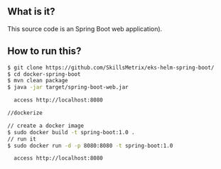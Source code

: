 ## What is it?
This source code is an Spring Boot web application).
 
## How to run this?
```bash
$ git clone https://github.com/SkillsMetrix/eks-helm-spring-boot/
$ cd docker-spring-boot
$ mvn clean package
$ java -jar target/spring-boot-web.jar

  access http://localhost:8080

//dockerize

// create a docker image
$ sudo docker build -t spring-boot:1.0 .
// run it
$ sudo docker run -d -p 8080:8080 -t spring-boot:1.0

  access http://localhost:8080
```
